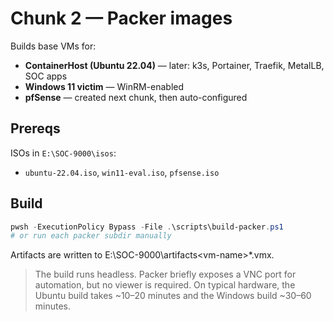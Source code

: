 # Chunk 2 — Packer images

Builds base VMs for:
- **ContainerHost (Ubuntu 22.04)** — later: k3s, Portainer, Traefik, MetalLB, SOC apps
- **Windows 11 victim** — WinRM-enabled
- **pfSense** — created next chunk, then auto-configured

## Prereqs
ISOs in `E:\SOC-9000\isos`:
- `ubuntu-22.04.iso`, `win11-eval.iso`, `pfsense.iso`

## Build
```powershell
pwsh -ExecutionPolicy Bypass -File .\scripts\build-packer.ps1
# or run each packer subdir manually
```
Artifacts are written to E:\SOC-9000\artifacts\<vm-name>\*.vmx.

> The build runs headless. Packer briefly exposes a VNC port for automation, but no viewer is required. On typical hardware, the Ubuntu build takes ~10–20 minutes and the Windows build ~30–60 minutes.
